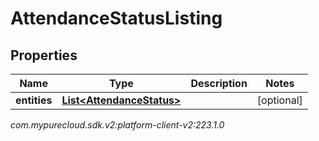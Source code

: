 # AttendanceStatusListing


## Properties

| Name | Type | Description | Notes |
| ------------ | ------------- | ------------- | ------------- |
| **entities** | [**List&lt;AttendanceStatus&gt;**](AttendanceStatus) |  |  [optional] |




_com.mypurecloud.sdk.v2:platform-client-v2:223.1.0_
